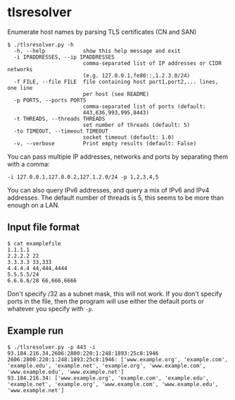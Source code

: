 # tlsresolver
Enumerate host names by parsing TLS certificates (CN and SAN)

```
$ ./tlsresolver.py -h
  -h, --help            show this help message and exit
  -i IPADDRESSES, --ip IPADDRESSES
                        comma-separated list of IP addresses or CIDR networks
                        (e.g. 127.0.0.1,fe80::,1.2.3.0/24)
  -f FILE, --file FILE  file containing host port1,port2,... lines, one line
                        per host (see README)
  -p PORTS, --ports PORTS
                        comma-separated list of ports (default:
                        443,636,993,995,8443)
  -t THREADS, --threads THREADS
                        set number of threads (default: 5)
  -to TIMEOUT, --timeout TIMEOUT
                        socket timeout (default: 1.0)
  -v, --verbose         Print empty results (default: False)
```

You can pass multiple IP addresses, networks and ports by separating them with a comma:

```
-i 127.0.0.1,127.0.0.2,127.1.2.0/24 -p 1,2,3,4,5
```

You can also query IPv6 addresses, and query a mix of IPv6 and IPv4 addresses. The default number of threads is 5, this seems to be more than enough on a LAN.

## Input file format

```
$ cat examplefile
1.1.1.1
2.2.2.2 22
3.3.3.3 33,333
4.4.4.4 44,444,4444
5.5.5.5/24
6.6.6.6/28 66,666,6666
```

Don't specify /32 as a subnet mask, this will not work.
If you don't specify ports in the file, then the program will use either the default ports or whatever you specify with `-p`.

## Example run

```
$ ./tlsresolver.py -p 443 -i 93.184.216.34,2606:2800:220:1:248:1893:25c8:1946
2606:2800:220:1:248:1893:25c8:1946: ['www.example.org', 'example.com', 'example.edu', 'example.net', 'example.org', 'www.example.com', 'www.example.edu', 'www.example.net']
93.184.216.34: ['www.example.org', 'example.com', 'example.edu', 'example.net', 'example.org', 'www.example.com', 'www.example.edu', 'www.example.net']
```
